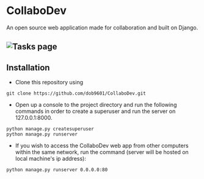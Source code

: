 # CollaboDev

An open source web application made for collaboration and built on Django.

![Tasks page](https://i.imgur.com/RQqjzQA.png)
---

## Installation

 - Clone this repository using 
 ```
 git clone https://github.com/dob9601/CollaboDev.git
 ```
 - Open up a console to the project directory and run the following commands in order to create a superuser and run the server on 127.0.0.1:8000.
 ```
 python manage.py createsuperuser
 python manage.py runserver
 ```
 - If you wish to access the CollaboDev web app from other computers within the same network, run the command (server will be hosted on local machine's ip address):
 ```
 python manage.py runserver 0.0.0.0:80 
 ```
